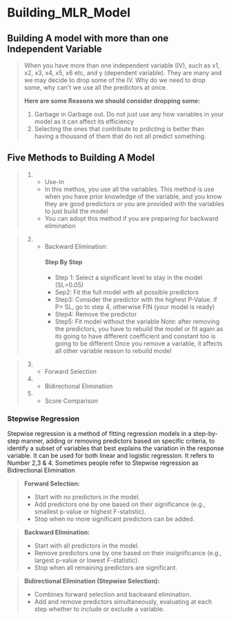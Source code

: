 # Building_MLR_Model

## Building A model with more than one Independent Variable
> When you have more than one independent variable (IV), such as x1, x2, x3, x4, x5, x6 etc, and y (dependent variable). They are many and we may decide to drop some of the IV.
> Why do we need to drop some, why can't we use all the predictors at once.
> 
> __Here are some Reasons we should consider dropping some:__
> 1. Garbage in Garbage out. Do not just use any how variables in your model as it can affect its efficiency
> 2. Selecting the ones that contribute to prdicting is better than having a thousand of them that do not all predict something.

## Five Methods to Building A Model
> 1. + Use-In
>    + In this methos, you use all the variables. This method is use when you have prior knowledge of the variable, and you know they are good predictors or you are provided with the variables to just build the model
>    + You can adopt this method if you are preparing for backward elimination

> 2. + Backward Elimination:
>      #### Step By Step
>      + Step 1: Select a significant level to stay in the model (SL=0.05)
>      + Sep2: Fit the full model with all possible predictors
>      + Step3: Consider the predictor with the highest P-Value. if P> SL, go to step 4, otherwise FIN (your model is ready)
>      + Step4: Remove the predictor
>      + Step5: Fit model without the variable
>        Note: after removing the predictors, you have to rebuild the model or fit again as its going to have different coefficient and constant too is going to be different
>        Once you remove a variable, it affects all other variable reason to rebuild model

> 3. + Forward Selection
> 4. + Bidirectional Elimination
> 5. + Score Comparison

### Stepwise Regression
Stepwise regression is a method of fitting regression models in a step-by-step manner, adding or removing predictors based on specific criteria, to identify a subset of variables that best explains the variation in the response variable. It can be used for both linear and logistic regression. It refers to Number 2,3 & 4. Sometimes people refer to Stepwise regression as Bidirectional Elimination
> __Forward Selection:__
> + Start with no predictors in the model.
> + Add predictors one by one based on their significance (e.g., smallest p-value or highest F-statistic).
> + Stop when no more significant predictors can be added.

> __Backward Elimination:__
> + Start with all predictors in the model.
> + Remove predictors one by one based on their insignificance (e.g., largest p-value or lowest F-statistic).
> + Stop when all remaining predictors are significant.

> __Bidirectional Elimination (Stepwise Selection):__
> + Combines forward selection and backward elimination.
> + Add and remove predictors simultaneously, evaluating at each step whether to include or exclude a variable.

